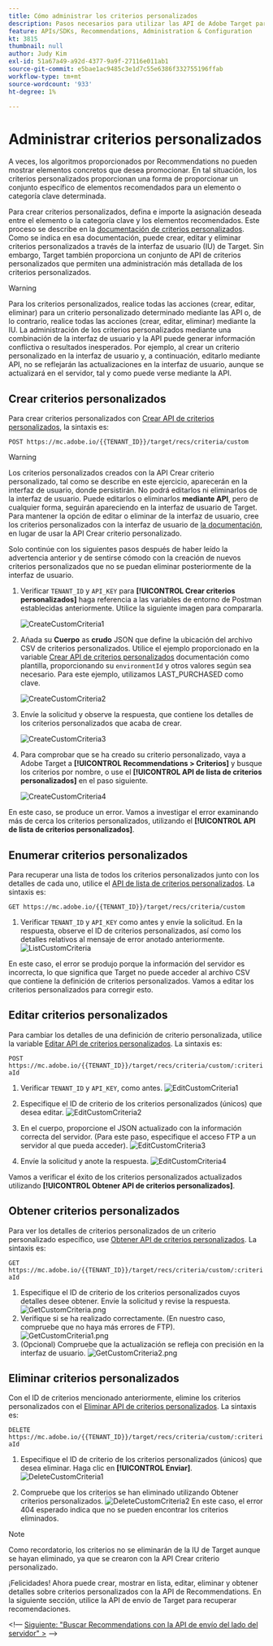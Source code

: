 ```yaml
---
title: Cómo administrar los criterios personalizados
description: Pasos necesarios para utilizar las API de Adobe Target para administrar, crear, enumerar, editar, obtener y eliminar criterios de Recommendations de Adobe Target.
feature: APIs/SDKs, Recommendations, Administration & Configuration
kt: 3815
thumbnail: null
author: Judy Kim
exl-id: 51a67a49-a92d-4377-9a9f-27116e011ab1
source-git-commit: e5bae1ac9485c3e1d7c55e6386f332755196ffab
workflow-type: tm+mt
source-wordcount: '933'
ht-degree: 1%

---
```


# Administrar criterios personalizados

A veces, los algoritmos proporcionados por Recommendations no pueden mostrar elementos concretos que desea promocionar. En tal situación, los criterios personalizados proporcionan una forma de proporcionar un conjunto específico de elementos recomendados para un elemento o categoría clave determinada.

Para crear criterios personalizados, defina e importe la asignación deseada entre el elemento o la categoría clave y los elementos recomendados. Este proceso se describe en la [documentación de criterios personalizados](https://experienceleague.adobe.com/docs/target/using/recommendations/criteria/recommendations-csv.html). Como se indica en esa documentación, puede crear, editar y eliminar criterios personalizados a través de la interfaz de usuario (IU) de Target. Sin embargo, Target también proporciona un conjunto de API de criterios personalizados que permiten una administración más detallada de los criterios personalizados.

>[!WARNING]
>
>Para los criterios personalizados, realice todas las acciones (crear, editar, eliminar) para un criterio personalizado determinado mediante las API o, de lo contrario, realice todas las acciones (crear, editar, eliminar) mediante la IU. La administración de los criterios personalizados mediante una combinación de la interfaz de usuario y la API puede generar información conflictiva o resultados inesperados. Por ejemplo, al crear un criterio personalizado en la interfaz de usuario y, a continuación, editarlo mediante API, no se reflejarán las actualizaciones en la interfaz de usuario, aunque se actualizará en el servidor, tal y como puede verse mediante la API.

## Crear criterios personalizados

Para crear criterios personalizados con [Crear API de criterios personalizados](https://developers.adobetarget.com/api/recommendations/#operation/createCriteriaCustom), la sintaxis es:

`POST https://mc.adobe.io/{{TENANT_ID}}/target/recs/criteria/custom`

>[!WARNING]
>
>Los criterios personalizados creados con la API Crear criterio personalizado, tal como se describe en este ejercicio, aparecerán en la interfaz de usuario, donde persistirán. No podrá editarlos ni eliminarlos de la interfaz de usuario. Puede editarlos o eliminarlos **mediante API**, pero de cualquier forma, seguirán apareciendo en la interfaz de usuario de Target. Para mantener la opción de editar o eliminar de la interfaz de usuario, cree los criterios personalizados con la interfaz de usuario de [la documentación](https://experienceleague.adobe.com/docs/target/using/recommendations/criteria/recommendations-csv.html), en lugar de usar la API Crear criterio personalizado.

Solo continúe con los siguientes pasos después de haber leído la advertencia anterior y de sentirse cómodo con la creación de nuevos criterios personalizados que no se puedan eliminar posteriormente de la interfaz de usuario.

1. Verificar `TENANT_ID` y `API_KEY` para **[!UICONTROL Crear criterios personalizados]** haga referencia a las variables de entorno de Postman establecidas anteriormente. Utilice la siguiente imagen para compararla.

   ![CreateCustomCriteria1](assets/CreateCustomCriteria1.png)

1. Añada su **Cuerpo** as **crudo** JSON que define la ubicación del archivo CSV de criterios personalizados. Utilice el ejemplo proporcionado en la variable [Crear API de criterios personalizados](https://developers.adobetarget.com/api/recommendations/#operation/getAllCriteriaCustom) documentación como plantilla, proporcionando su `environmentId` y otros valores según sea necesario. Para este ejemplo, utilizamos LAST_PURCHASED como clave.

   ![CreateCustomCriteria2](assets/CreateCustomCriteria2.png)

1. Envíe la solicitud y observe la respuesta, que contiene los detalles de los criterios personalizados que acaba de crear.

   ![CreateCustomCriteria3](assets/CreateCustomCriteria3.png)

1. Para comprobar que se ha creado su criterio personalizado, vaya a Adobe Target a **[!UICONTROL Recommendations > Criterios]** y busque los criterios por nombre, o use el **[!UICONTROL API de lista de criterios personalizados]** en el paso siguiente.

   ![CreateCustomCriteria4](assets/CreateCustomCriteria4.png)

En este caso, se produce un error. Vamos a investigar el error examinando más de cerca los criterios personalizados, utilizando el **[!UICONTROL API de lista de criterios personalizados]**.

## Enumerar criterios personalizados

Para recuperar una lista de todos los criterios personalizados junto con los detalles de cada uno, utilice el [API de lista de criterios personalizados](https://developers.adobetarget.com/api/recommendations/#operation/getAllCriteriaCustom). La sintaxis es:

`GET https://mc.adobe.io/{{TENANT_ID}}/target/recs/criteria/custom`

1. Verificar `TENANT_ID` y `API_KEY` como antes y envíe la solicitud. En la respuesta, observe el ID de criterios personalizados, así como los detalles relativos al mensaje de error anotado anteriormente.
   ![ListCustomCriteria](assets/ListCustomCriteria.png)

En este caso, el error se produjo porque la información del servidor es incorrecta, lo que significa que Target no puede acceder al archivo CSV que contiene la definición de criterios personalizados. Vamos a editar los criterios personalizados para corregir esto.

## Editar criterios personalizados

Para cambiar los detalles de una definición de criterio personalizada, utilice la variable [Editar API de criterios personalizados](https://developers.adobetarget.com/api/recommendations/#operation/updateCriteriaCustom). La sintaxis es:

`POST https://mc.adobe.io/{{TENANT_ID}}/target/recs/criteria/custom/:criteriaId`

1. Verificar `TENANT_ID` y `API_KEY`, como antes.
   ![EditCustomCriteria1](assets/EditCustomCriteria1.png)

1. Especifique el ID de criterio de los criterios personalizados (únicos) que desea editar.
   ![EditCustomCriteria2](assets/EditCustomCriteria2.png)

1. En el cuerpo, proporcione el JSON actualizado con la información correcta del servidor. (Para este paso, especifique el acceso FTP a un servidor al que pueda acceder).
   ![EditCustomCriteria3](assets/EditCustomCriteria3.png)

1. Envíe la solicitud y anote la respuesta.
   ![EditCustomCriteria4](assets/EditCustomCriteria4.png)

Vamos a verificar el éxito de los criterios personalizados actualizados utilizando **[!UICONTROL Obtener API de criterios personalizados]**.

## Obtener criterios personalizados

Para ver los detalles de criterios personalizados de un criterio personalizado específico, use [Obtener API de criterios personalizados](https://developers.adobetarget.com/api/recommendations/#operation/getCriteriaCustom). La sintaxis es:

`GET https://mc.adobe.io/{{TENANT_ID}}/target/recs/criteria/custom/:criteriaId`

1. Especifique el ID de criterio de los criterios personalizados cuyos detalles desee obtener. Envíe la solicitud y revise la respuesta.
   ![GetCustomCriteria.png](assets/GetCustomCriteria.png)
1. Verifique si se ha realizado correctamente. (En nuestro caso, compruebe que no haya más errores de FTP).
   ![GetCustomCriteria1.png](assets/GetCustomCriteria1.png)
1. (Opcional) Compruebe que la actualización se refleja con precisión en la interfaz de usuario.
   ![GetCustomCriteria2.png](assets/GetCustomCriteria2.png)

## Eliminar criterios personalizados

Con el ID de criterios mencionado anteriormente, elimine los criterios personalizados con el [Eliminar API de criterios personalizados](https://developers.adobetarget.com/api/recommendations/#operation/deleteCriteriaCustom). La sintaxis es:

`DELETE https://mc.adobe.io/{{TENANT_ID}}/target/recs/criteria/custom/:criteriaId`

1. Especifique el ID de criterio de los criterios personalizados (únicos) que desea eliminar. Haga clic en **[!UICONTROL Enviar]**.
   ![DeleteCustomCriteria1](assets/DeleteCustomCriteria1.png)

1. Compruebe que los criterios se han eliminado utilizando Obtener criterios personalizados.
   ![DeleteCustomCriteria2](assets/DeleteCustomCriteria2.png)
En este caso, el error 404 esperado indica que no se pueden encontrar los criterios eliminados.

>[!NOTE]
>
>Como recordatorio, los criterios no se eliminarán de la IU de Target aunque se hayan eliminado, ya que se crearon con la API Crear criterio personalizado.

¡Felicidades! Ahora puede crear, mostrar en lista, editar, eliminar y obtener detalles sobre criterios personalizados con la API de Recommendations. En la siguiente sección, utilice la API de envío de Target para recuperar recomendaciones.

&lt;!— [Siguiente: &quot;Buscar Recommendations con la API de envío del lado del servidor&quot; >](fetch-recs-server-side-delivery-api.md) —>
